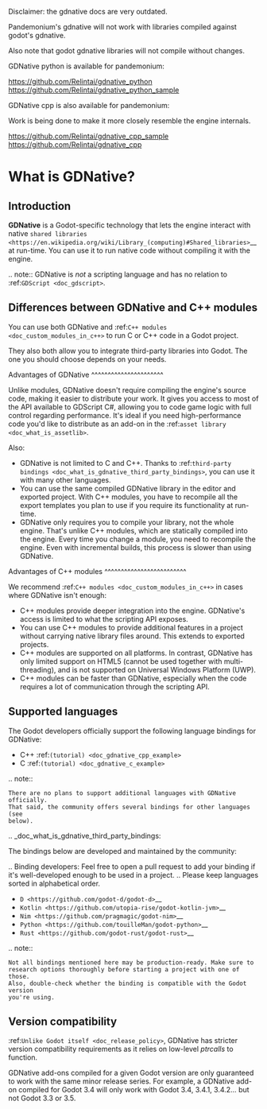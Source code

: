 
Disclaimer: the gdnative docs are very outdated.

Pandemonium's gdnative will not work with libraries compiled against godot's gdnative.

Also note that godot gdnative libraries will not compile without changes.

GDNative python is available for pandemonium:

https://github.com/Relintai/gdnative_python
https://github.com/Relintai/gdnative_python_sample

GDNative cpp is also available for pandemonium:

Work is being done to make it more closely resemble the engine internals.

https://github.com/Relintai/gdnative_cpp_sample
https://github.com/Relintai/gdnative_cpp


What is GDNative?
=================

Introduction
------------

**GDNative** is a Godot-specific technology that lets the engine interact with
native `shared libraries <https://en.wikipedia.org/wiki/Library_(computing)#Shared_libraries>`__
at run-time. You can use it to run native code without compiling it with the engine.

.. note:: GDNative is *not* a scripting language and has no relation to
          :ref:`GDScript <doc_gdscript>`.

Differences between GDNative and C++ modules
--------------------------------------------

You can use both GDNative and :ref:`C++ modules <doc_custom_modules_in_c++>` to
run C or C++ code in a Godot project.

They also both allow you to integrate third-party libraries into Godot. The one
you should choose depends on your needs.

Advantages of GDNative
^^^^^^^^^^^^^^^^^^^^^^

Unlike modules, GDNative doesn't require compiling the engine's source code,
making it easier to distribute your work. It gives you access to most of the API
available to GDScript C#, allowing you to code game logic with full control
regarding performance. It's ideal if you need high-performance code you'd like
to distribute as an add-on in the :ref:`asset library <doc_what_is_assetlib>`.

Also:

- GDNative is not limited to C and C++. Thanks to :ref:`third-party bindings
  <doc_what_is_gdnative_third_party_bindings>`, you can use it with many other
  languages.
- You can use the same compiled GDNative library in the editor and exported
  project. With C++ modules, you have to recompile all the export templates you
  plan to use if you require its functionality at run-time.
- GDNative only requires you to compile your library, not the whole engine.
  That's unlike C++ modules, which are statically compiled into the engine.
  Every time you change a module, you need to recompile the engine. Even with
  incremental builds, this process is slower than using GDNative.

Advantages of C++ modules
^^^^^^^^^^^^^^^^^^^^^^^^^

We recommend :ref:`C++ modules <doc_custom_modules_in_c++>` in cases where
GDNative isn't enough:

- C++ modules provide deeper integration into the engine. GDNative's access is
  limited to what the scripting API exposes.
- You can use C++ modules to provide additional features in a project without
  carrying native library files around. This extends to exported projects.
- C++ modules are supported on all platforms. In contrast, GDNative has only
  limited support on HTML5 (cannot be used together with multi-threading), and
  is not supported on Universal Windows Platform (UWP).
- C++ modules can be faster than GDNative, especially when the code requires a
  lot of communication through the scripting API.

Supported languages
-------------------

The Godot developers officially support the following language bindings for
GDNative:

- C++ :ref:`(tutorial) <doc_gdnative_cpp_example>`
- C :ref:`(tutorial) <doc_gdnative_c_example>`

.. note::

    There are no plans to support additional languages with GDNative officially.
    That said, the community offers several bindings for other languages (see
    below).

.. _doc_what_is_gdnative_third_party_bindings:

The bindings below are developed and maintained by the community:

.. Binding developers: Feel free to open a pull request to add your binding if it's well-developed enough to be used in a project.
.. Please keep languages sorted in alphabetical order.

- `D <https://github.com/godot-d/godot-d>`__
- `Kotlin <https://github.com/utopia-rise/godot-kotlin-jvm>`__
- `Nim <https://github.com/pragmagic/godot-nim>`__
- `Python <https://github.com/touilleMan/godot-python>`__
- `Rust <https://github.com/godot-rust/godot-rust>`__

.. note::

    Not all bindings mentioned here may be production-ready. Make sure to
    research options thoroughly before starting a project with one of those.
    Also, double-check whether the binding is compatible with the Godot version
    you're using.

Version compatibility
---------------------

:ref:`Unlike Godot itself <doc_release_policy>`, GDNative has stricter version
compatibility requirements as it relies on low-level *ptrcalls* to function.

GDNative add-ons compiled for a given Godot version are only guaranteed to work
with the same minor release series. For example, a GDNative add-on compiled for
Godot 3.4 will only work with Godot 3.4, 3.4.1, 3.4.2… but not Godot 3.3 or 3.5.
